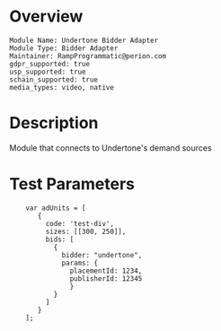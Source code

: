 # Overview

```
Module Name: Undertone Bidder Adapter
Module Type: Bidder Adapter
Maintainer: RampProgrammatic@perion.com
gdpr_supported: true
usp_supported: true
schain_supported: true
media_types: video, native
```
# Description

Module that connects to Undertone's demand sources

# Test Parameters
```
    var adUnits = [
       {
         code: 'test-div',
         sizes: [[300, 250]],
         bids: [
           {
             bidder: "undertone",
             params: {
               placementId: 1234,
               publisherId: 12345
               }
           }
         ]
       }
    ];
```

